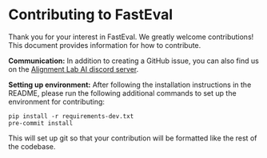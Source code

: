 # Contributing to FastEval

Thank you for your interest in FastEval.
We greatly welcome contributions!
This document provides information for how to contribute.

**Communication:**
In addition to creating a GitHub issue, you can also find us on the [Alignment Lab AI discord server](https://discord.gg/ad27GQgc7K).

**Setting up environment:**
After following the installation instructions in the README, please run the following additional commands to set up the environment for contributing:

```
pip install -r requirements-dev.txt
pre-commit install
```

This will set up git so that your contribution will be formatted like the rest of the codebase.
